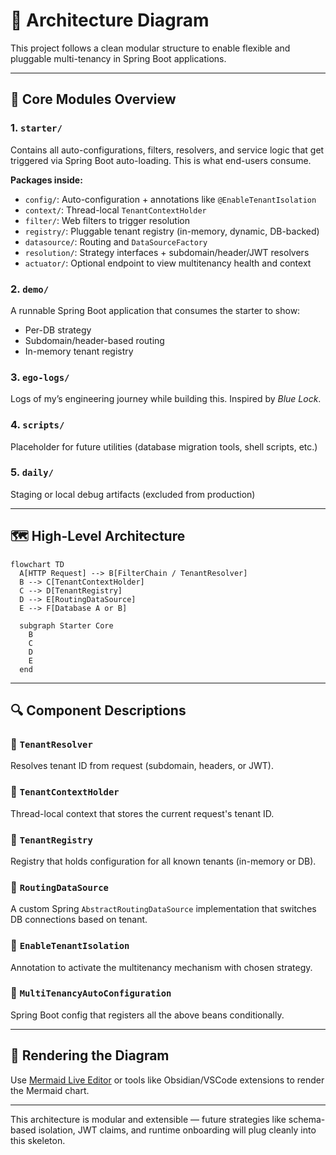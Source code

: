 # 🧱 Architecture Diagram

This project follows a clean modular structure to enable flexible and pluggable multi-tenancy in Spring Boot applications.

---

## 🧠 Core Modules Overview

### 1. `starter/`

Contains all auto-configurations, filters, resolvers, and service logic that get triggered via Spring Boot auto-loading. This is what end-users consume.

**Packages inside:**

* `config/`: Auto-configuration + annotations like `@EnableTenantIsolation`
* `context/`: Thread-local `TenantContextHolder`
* `filter/`: Web filters to trigger resolution
* `registry/`: Pluggable tenant registry (in-memory, dynamic, DB-backed)
* `datasource/`: Routing and `DataSourceFactory`
* `resolution/`: Strategy interfaces + subdomain/header/JWT resolvers
* `actuator/`: Optional endpoint to view multitenancy health and context

### 2. `demo/`

A runnable Spring Boot application that consumes the starter to show:

* Per-DB strategy
* Subdomain/header-based routing
* In-memory tenant registry

### 3. `ego-logs/`

Logs of my’s engineering journey while building this. Inspired by *Blue Lock*.

### 4. `scripts/`

Placeholder for future utilities (database migration tools, shell scripts, etc.)

### 5. `daily/`

Staging or local debug artifacts (excluded from production)

---

## 🗺️ High-Level Architecture

```mermaid
flowchart TD
  A[HTTP Request] --> B[FilterChain / TenantResolver]
  B --> C[TenantContextHolder]
  C --> D[TenantRegistry]
  D --> E[RoutingDataSource]
  E --> F[Database A or B]

  subgraph Starter Core
    B
    C
    D
    E
  end
```

---

## 🔍 Component Descriptions

### 🔹 `TenantResolver`

Resolves tenant ID from request (subdomain, headers, or JWT).

### 🔹 `TenantContextHolder`

Thread-local context that stores the current request's tenant ID.

### 🔹 `TenantRegistry`

Registry that holds configuration for all known tenants (in-memory or DB).

### 🔹 `RoutingDataSource`

A custom Spring `AbstractRoutingDataSource` implementation that switches DB connections based on tenant.

### 🔹 `EnableTenantIsolation`

Annotation to activate the multitenancy mechanism with chosen strategy.

### 🔹 `MultiTenancyAutoConfiguration`

Spring Boot config that registers all the above beans conditionally.

---

## 📌 Rendering the Diagram

Use [Mermaid Live Editor](https://mermaid.live) or tools like Obsidian/VSCode extensions to render the Mermaid chart.

---

This architecture is modular and extensible — future strategies like schema-based isolation, JWT claims, and runtime onboarding will plug cleanly into this skeleton.

